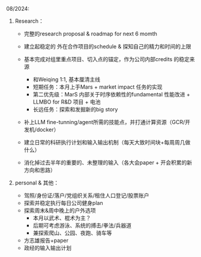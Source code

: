 
08/2024:
1. Research：
    - 完整的research proposal & roadmap for next 6 momth
    - 建立起稳定的 外在合作项目的schedule & 探知自己的精力和时间的上限
    - 基本完成对组里重点项目、切入点的锚定，作为公司内部credits 的稳定来源
      - 和Weiqing 1:1, 基本厘清主线 
      - 短期任务：本月上手Mars + market impact 任务的实现
      - 第二优先级：MarS 内部关于时序依赖性的fundamental 性能改进 + LLMBO for R&D 项目 + 电池
      - 长远任务：探索和发掘新的big story

    - 补上LLM fine-tunning/agent所需的技能点，并打通计算资源（GCR/开发机/docker）
    - 建立日常的科研执行计划和输入输出机制（每天大致时间块+每周周几做什么）
    - 消化掉过去半年的重要的、未整理的输入（各大会paper + 开会积累的新方向和思路）



2. personal & 其他：
    - 驾照/身份证/落户/党组织关系/租住人口登记/股票账户
    - 探索并稳定执行每日公司健身plan
    - 探索周末&周中晚上的户外选项
      - 本月以武术、棍术为主？
      - 后期可考虑游泳、系统的搏击/拳法/兵器道 
      - 兼探索爬山、公园、夜跑、骑车等
    - 方志雄报告+paper
    - 政经的输入输出计划









